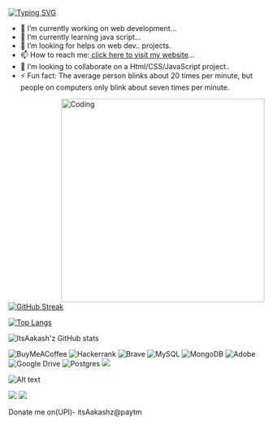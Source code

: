 <a href="https://git.io/typing-svg"><img src="https://readme-typing-svg.herokuapp.com?font=Fira+Code&pause=1000&center=true&width=435&lines=Welcome+to+my+account!+" alt="Typing SVG" /></a>
- 🔭 I’m currently working on web development...
- 🌱 I’m currently learning java script...
- 🤔 I’m looking for helps on web dev.. projects.
- 📫 How to reach me:<a href="https://itsaakashz.github.io/"> click here to visit my website</a>...
- 👯 I’m looking to collaborate on a Html/CSS/JavaScript project.. 
- ⚡ Fun fact: The average person blinks about 20 times per minute, but people on computers only blink about seven times per minute.


<img align="right" alt="Coding" width="400" src="https://res.cloudinary.com/practicaldev/image/fetch/s--sNXjzc6P--/c_limit%2Cf_auto%2Cfl_progressive%2Cq_66%2Cw_880/https://media1.tenor.com/images/0c34272909ee2a4db5606a014082312b/tenor.gif%3Fitemid%3D15828752">

[![GitHub Streak](https://github-readme-streak-stats.herokuapp.com?user=ItsAakashz&theme=chartreuse-dark&hide_border=true)](https://git.io/streak-stats)


[![Top Langs](https://github-readme-stats.vercel.app/api/top-langs/?username=itsaakashz&layout=compact&theme=vision-friendly-dark)](https://github.com/itsaakashz/github-readme-stats)

![ItsAakash'z GitHub stats](https://github-readme-stats.vercel.app/api?username=itsAakashz&show_icons=true&theme=radical)

<!--markdown-->
![BuyMeACoffee](https://img.shields.io/badge/Buy%20Me%20a%20Coffee-ffdd00?style=for-the-badge&logo=buy-me-a-coffee&logoColor=black)
![Hackerrank](https://img.shields.io/badge/-Hackerrank-2EC866?style=for-the-badge&logo=HackerRank&logoColor=white)
![Brave](https://img.shields.io/badge/Brave-FB542B?style=for-the-badge&logo=Brave&logoColor=white)
![MySQL](https://img.shields.io/badge/mysql-%2300f.svg?style=for-the-badge&logo=mysql&logoColor=white)
![MongoDB](https://img.shields.io/badge/MongoDB-%234ea94b.svg?style=for-the-badge&logo=mongodb&logoColor=white)
![Adobe](https://img.shields.io/badge/adobe-%23FF0000.svg?style=for-the-badge&logo=adobe&logoColor=white)
![Google Drive](https://img.shields.io/badge/Google%20Drive-4285F4?style=for-the-badge&logo=googledrive&logoColor=white)
![Postgres](https://img.shields.io/badge/postgres-%23316192.svg?style=for-the-badge&logo=postgresql&logoColor=white)
![](https://komarev.com/ghpvc/?username=your-github-itsaakashz)



<!--spotify-->
![Alt text](https://spotify-recently-played-readme.vercel.app/api?user=31ctmspmtvwuha23yrnaxsxtizfq)

<img src="https://user-images.githubusercontent.com/73097560/115834477-dbab4500-a447-11eb-908a-139a6edaec5c.gif">
<img src="https://user-images.githubusercontent.com/73097560/115834477-dbab4500-a447-11eb-908a-139a6edaec5c.gif">

Donate me on(UPI)- itsAakashz@paytm
